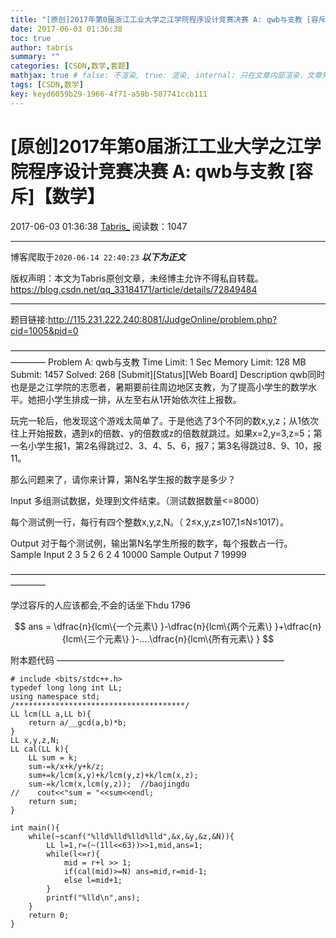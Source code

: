 ```yaml
---
title: "[原创]2017年第0届浙江工业大学之江学院程序设计竞赛决赛 A: qwb与支教 [容斥]【数学】"
date: 2017-06-03 01:36:38
toc: true
author: tabris
summary: ""
categories: [CSDN,数学,套题]
mathjax: true # false: 不渲染, true: 渲染, internal: 只在文章内部渲染，文章列表中不渲染
tags: [CSDN,数学]
key: keyd6059b29-1966-4f71-a59b-587741ccb111
---
```


# [原创]2017年第0届浙江工业大学之江学院程序设计竞赛决赛 A: qwb与支教 [容斥]【数学】

2017-06-03 01:36:38  [Tabris_](https://me.csdn.net/qq_33184171) 阅读数：1047

---

博客爬取于`2020-06-14 22:40:23`
***以下为正文***

版权声明：本文为Tabris原创文章，未经博主允许不得私自转载。
https://blog.csdn.net/qq_33184171/article/details/72849484

<!-- more -->

---

题目链接:http://115.231.222.240:8081/JudgeOnline/problem.php?cid=1005&pid=0

————————————————————————————————————————
Problem A: qwb与支教
Time Limit: 1 Sec  Memory Limit: 128 MB
Submit: 1457  Solved: 268
[Submit][Status][Web Board]
Description
qwb同时也是是之江学院的志愿者，暑期要前往周边地区支教，为了提高小学生的数学水平。她把小学生排成一排，从左至右从1开始依次往上报数。

玩完一轮后，他发现这个游戏太简单了。于是他选了3个不同的数x,y,z；从1依次往上开始报数，遇到x的倍数、y的倍数或z的倍数就跳过。如果x=2,y=3,z=5；第一名小学生报1，第2名得跳过2、3、4、5、6，报7；第3名得跳过8、9、10，报11。

那么问题来了，请你来计算，第N名学生报的数字是多少？

Input
多组测试数据，处理到文件结束。（测试数据数量<=8000）

每个测试例一行，每行有四个整数x,y,z,N。（ 2≤x,y,z≤107,1≤N≤1017）。

Output
对于每个测试例，输出第N名学生所报的数字，每个报数占一行。
Sample Input
2 3 5 2
6 2 4 10000
Sample Output
7
19999

————————————————————————————————————————

学过容斥的人应该都会,不会的话坐下hdu 1796

$$
ans  =  \dfrac{n}{lcm\{一个元素\} }-\dfrac{n}{lcm\{两个元素\} }+\dfrac{n}{lcm\{三个元素\} }-....\dfrac{n}{lcm\{所有元素\} }
$$

附本题代码
——————————————————————————
```
# include <bits/stdc++.h>
typedef long long int LL;
using namespace std;
/**************************************/
LL lcm(LL a,LL b){
    return a/__gcd(a,b)*b;
}
LL x,y,z,N;
LL cal(LL k){
    LL sum = k;
    sum-=k/x+k/y+k/z;
    sum+=k/lcm(x,y)+k/lcm(y,z)+k/lcm(x,z);
    sum-=k/lcm(x,lcm(y,z));  //baojingdu
//    cout<<"sum = "<<sum<<endl;
    return sum;
}

int main(){
    while(~scanf("%lld%lld%lld%lld",&x,&y,&z,&N)){
        LL l=1,r=(~(1ll<<63))>>1,mid,ans=1;
        while(l<=r){
            mid = r+l >> 1;
            if(cal(mid)>=N) ans=mid,r=mid-1;
            else l=mid+1;
        }
        printf("%lld\n",ans);
    }
    return 0;
}
```